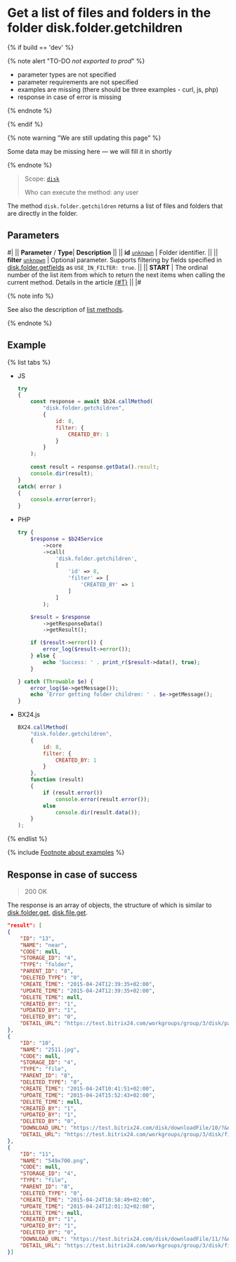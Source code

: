 # Get a list of files and folders in the folder disk.folder.getchildren

{% if build == 'dev' %}

{% note alert "TO-DO _not exported to prod_" %}

- parameter types are not specified
- parameter requirements are not specified
- examples are missing (there should be three examples - curl, js, php)
- response in case of error is missing

{% endnote %}

{% endif %}

{% note warning "We are still updating this page" %}

Some data may be missing here — we will fill it in shortly

{% endnote %}

> Scope: [`disk`](../../scopes/permissions.md)
>
> Who can execute the method: any user

The method `disk.folder.getchildren` returns a list of files and folders that are directly in the folder.

## Parameters

#|
||  **Parameter** / **Type**| **Description** ||
|| **id**
[`unknown`](../../data-types.md) | Folder identifier. ||
|| **filter**
[`unknown`](../../data-types.md) |  Optional parameter. Supports filtering by fields specified in [disk.folder.getfields](./disk-folder-get-fields.md) as `USE_IN_FILTER: true`. ||
|| **START** | The ordinal number of the list item from which to return the next items when calling the current method. Details in the article [{#T}](../../../settings/how-to-call-rest-api/list-methods-pecularities.md) ||
|#

{% note info %}

See also the description of [list methods](../../../settings/how-to-call-rest-api/list-methods-pecularities.md).

{% endnote %}

## Example

{% list tabs %}

- JS

    ```js
    try
    {
    	const response = await $b24.callMethod(
    		"disk.folder.getchildren",
    		{
    			id: 8,
    			filter: {
    				CREATED_BY: 1
    			}
    		}
    	);
    	
    	const result = response.getData().result;
    	console.dir(result);
    }
    catch( error )
    {
    	console.error(error);
    }
    ```

- PHP

    ```php
    try {
        $response = $b24Service
            ->core
            ->call(
                'disk.folder.getchildren',
                [
                    'id' => 8,
                    'filter' => [
                        'CREATED_BY' => 1
                    ]
                ]
            );
    
        $result = $response
            ->getResponseData()
            ->getResult();
    
        if ($result->error()) {
            error_log($result->error());
        } else {
            echo 'Success: ' . print_r($result->data(), true);
        }
    
    } catch (Throwable $e) {
        error_log($e->getMessage());
        echo 'Error getting folder children: ' . $e->getMessage();
    }
    ```

- BX24.js

    ```js
    BX24.callMethod(
        "disk.folder.getchildren",
        {
            id: 8,
            filter: {
                CREATED_BY: 1
            }
        },
        function (result)
        {
            if (result.error())
                console.error(result.error());
            else
                console.dir(result.data());
        }
    );
    ```

{% endlist %}

{% include [Footnote about examples](../../../_includes/examples.md) %}

## Response in case of success

> 200 OK

The response is an array of objects, the structure of which is similar to [disk.folder.get](./disk-folder-get.md), [disk.file.get](../file/disk-file-get.md).

```json
"result": [
{
    "ID": "13",
    "NAME": "near",
    "CODE": null,
    "STORAGE_ID": "4",
    "TYPE": "folder",
    "PARENT_ID": "8",
    "DELETED_TYPE": "0",
    "CREATE_TIME": "2015-04-24T12:39:35+02:00",
    "UPDATE_TIME": "2015-04-24T12:39:35+02:00",
    "DELETE_TIME": null,
    "CREATED_BY": "1",
    "UPDATED_BY": "1",
    "DELETED_BY": "0",
    "DETAIL_URL": "https://test.bitrix24.com/workgroups/group/3/disk/path/near/"
},
{
    "ID": "10",
    "NAME": "2511.jpg",
    "CODE": null,
    "STORAGE_ID": "4",
    "TYPE": "file",
    "PARENT_ID": "8",
    "DELETED_TYPE": "0",
    "CREATE_TIME": "2015-04-24T10:41:51+02:00",
    "UPDATE_TIME": "2015-04-24T15:52:43+02:00",
    "DELETE_TIME": null,
    "CREATED_BY": "1",
    "UPDATED_BY": "1",
    "DELETED_BY": "0",
    "DOWNLOAD_URL": "https://test.bitrix24.com/disk/downloadFile/10/?&ncc=1&filename=2511.jpg&auth=******",
    "DETAIL_URL": "https://test.bitrix24.com/workgroups/group/3/disk/file/2511.jpg"
},
{
    "ID": "11",
    "NAME": "549x700.png",
    "CODE": null,
    "STORAGE_ID": "4",
    "TYPE": "file",
    "PARENT_ID": "8",
    "DELETED_TYPE": "0",
    "CREATE_TIME": "2015-04-24T10:58:49+02:00",
    "UPDATE_TIME": "2015-04-24T12:01:32+02:00",
    "DELETE_TIME": null,
    "CREATED_BY": "1",
    "UPDATED_BY": "1",
    "DELETED_BY": "0",
    "DOWNLOAD_URL": "https://test.bitrix24.com/disk/downloadFile/11/?&ncc=1&filename=549x700.png&auth=******",
    "DETAIL_URL": "https://test.bitrix24.com/workgroups/group/3/disk/file/549x700.png"
}]
```